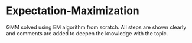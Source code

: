 # Expectation-Maximization
GMM solved using EM algorithm from scratch. All steps are shown clearly and comments are added to deepen the knowledge with the topic.

